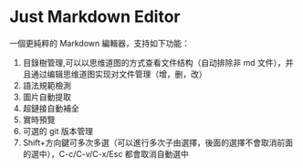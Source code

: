 # Just Markdown Editor

一個更純粹的 Markdown 編輯器，支持如下功能：

1. 目錄樹管理,可以以思维道图的方式查看文件结构（自动排除非 md 文件），并且通过编辑思维道图实现对文件管理（增，删，改）
2. 語法規範檢測
3. 圖片自動提取
4. 超鏈接自動補全
5. 實時預覽
6. 可選的 git 版本管理
7. Shift+方向鍵可多次多選（可以進行多次子由選擇，後面的選擇不會取消前面的選中），C-c/C-v/C-x/Esc 都會取消自動選中
